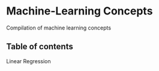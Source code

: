 # Machine-Learning Concepts
Compilation of machine learning concepts

## Table of contents
Linear Regression 


